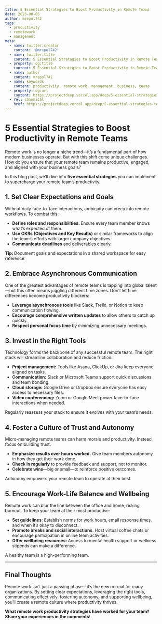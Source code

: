 ```yaml
---
title: 5 Essential Strategies to Boost Productivity in Remote Teams
date: 2025-08-05
author: mrepol742
tags:
  - productivity
  - remotework
  - management
meta:
  - name: twitter:creator
    content: '@mrepol742'
  - name: twitter:title
    content: 5 Essential Strategies to Boost Productivity in Remote Teams
  - property: og:title
    content: 5 Essential Strategies to Boost Productivity in Remote Teams
  - name: author
    content: mrepol742
  - name: keywords
    content: productivity, remote work, management, business, teams
  - property: og:url
    content: https://projectdeep.vercel.app/deep/5-essential-strategies-to-boost-productivity-in-remote-teams/
  - rel: canonical
    href: https://projectdeep.vercel.app/deep/5-essential-strategies-to-boost-productivity-in-remote-teams/
---
```


# 5 Essential Strategies to Boost Productivity in Remote Teams

Remote work is no longer a niche trend—it’s a fundamental part of how modern businesses operate. But with this shift come unique challenges. How do you ensure that your remote team remains productive, engaged, and aligned with your business goals?

In this blog post, we’ll dive into **five essential strategies** you can implement to supercharge your remote team’s productivity.

## 1. Set Clear Expectations and Goals

Without daily face-to-face interactions, ambiguity can creep into remote workflows. To combat this:

- **Define roles and responsibilities.** Ensure every team member knows what’s expected of them.
- **Use OKRs (Objectives and Key Results)** or similar frameworks to align the team’s efforts with larger company objectives.
- **Communicate deadlines** and deliverables clearly.

**Tip:** Document goals and expectations in a shared workspace for easy reference.

## 2. Embrace Asynchronous Communication

One of the greatest advantages of remote teams is tapping into global talent—but this often means juggling different time zones. Don’t let time differences become productivity blockers:

- **Leverage asynchronous tools** like Slack, Trello, or Notion to keep communication flowing.
- **Encourage comprehensive written updates** to allow others to catch up quickly.
- **Respect personal focus time** by minimizing unnecessary meetings.

## 3. Invest in the Right Tools

Technology forms the backbone of any successful remote team. The right stack will streamline collaboration and reduce friction.

- **Project management:** Tools like Asana, ClickUp, or Jira keep everyone aligned on tasks.
- **Communication:** Slack or Microsoft Teams support quick discussions and team bonding.
- **Cloud storage:** Google Drive or Dropbox ensure everyone has easy access to necessary files.
- **Video conferencing:** Zoom or Google Meet power face-to-face interactions when needed.

Regularly reassess your stack to ensure it evolves with your team’s needs.

## 4. Foster a Culture of Trust and Autonomy

Micro-managing remote teams can harm morale and productivity. Instead, focus on building trust.

- **Emphasize results over hours worked.** Give team members autonomy in how they get their work done.
- **Check in regularly** to provide feedback and support, not to monitor.
- **Celebrate wins**—big or small—to reinforce positive outcomes.

Autonomy empowers your remote team to operate at their best.

## 5. Encourage Work-Life Balance and Wellbeing

Remote work can blur the line between the office and home, risking burnout. To keep your team at their most productive:

- **Set guidelines:** Establish norms for work hours, email response times, and when it’s okay to disconnect.
- **Promote breaks and social interactions.** Host virtual coffee chats or encourage participation in online team activities.
- **Offer wellbeing resources:** Access to mental health support or wellness stipends can make a difference.

A healthy team is a high-performing team.

---

## Final Thoughts

Remote work isn’t just a passing phase—it’s the new normal for many organizations. By setting clear expectations, leveraging the right tools, communicating effectively, fostering autonomy, and supporting wellbeing, you’ll create a remote culture where productivity thrives.

**What remote work productivity strategies have worked for your team? Share your experiences in the comments!**
